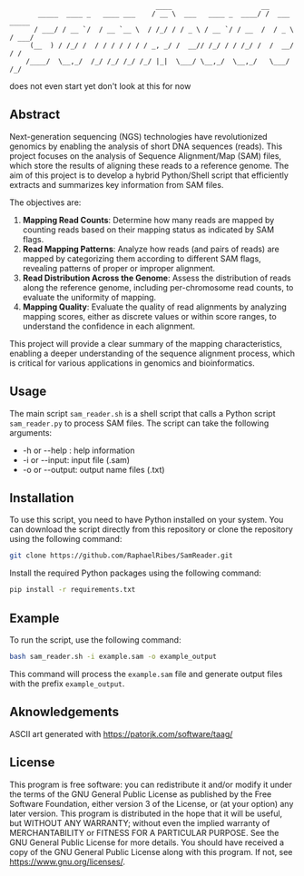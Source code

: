                                         ____                      __              
           _____  ____ _   ____ ___    / __ \  ___   ____ _  ____/ /  ___    _____
          / ___/ / __ `/  / __ `__ \  / /_/ / / _ \ / __ `/ / __  /  / _ \  / ___/
         (__  ) / /_/ /  / / / / / / / _, _/ /  __// /_/ / / /_/ /  /  __/ / /    
        /____/  \__,_/  /_/ /_/ /_/ /_/ |_|  \___/ \__,_/  \__,_/   \___/ /_/     
                                                                                  

does not even start yet don't look at this for now

## Abstract

Next-generation sequencing (NGS) technologies have revolutionized genomics by enabling the analysis of short DNA sequences (reads).
This project focuses on the analysis of Sequence Alignment/Map (SAM) files, which store the results of aligning these reads to a reference genome. 
The aim of this project is to develop a hybrid Python/Shell script that efficiently extracts and summarizes key information from SAM files.

The objectives are:
1. **Mapping Read Counts**: Determine how many reads are mapped by counting reads based on their mapping status as indicated by SAM flags.
2. **Read Mapping Patterns**: Analyze how reads (and pairs of reads) are mapped by categorizing them according to different SAM flags, revealing patterns of proper or improper alignment.
3. **Read Distribution Across the Genome**: Assess the distribution of reads along the reference genome, including per-chromosome read counts, to evaluate the uniformity of mapping.
4. **Mapping Quality**: Evaluate the quality of read alignments by analyzing mapping scores, either as discrete values or within score ranges, to understand the confidence in each alignment.

This project will provide a clear summary of the mapping characteristics, enabling a deeper understanding of the sequence alignment process, which is critical for various applications in genomics and bioinformatics.

## Usage

The main script `sam_reader.sh` is a shell script that calls a Python script `sam_reader.py` to process SAM files.
The script can take the following arguments:
- -h or --help : help information
- -i or --input: input file (.sam)
- -o or --output: output name files (.txt)

## Installation

To use this script, you need to have Python installed on your system.
You can download the script directly from this repository or clone the repository using the following command:

```bash
git clone https://github.com/RaphaelRibes/SamReader.git
```

Install the required Python packages using the following command:

```bash
pip install -r requirements.txt
```

## Example

To run the script, use the following command:

```bash
bash sam_reader.sh -i example.sam -o example_output
```

This command will process the `example.sam` file and generate output files with the prefix `example_output`.

## Aknowledgements

ASCII art generated with https://patorjk.com/software/taag/

## License

This program is free software: you can redistribute it and/or modify
        it under the terms of the GNU General Public License as published by
        the Free Software Foundation, either version 3 of the License, or
        (at your option) any later version.
        This program is distributed in the hope that it will be useful,
        but WITHOUT ANY WARRANTY; without even the implied warranty of
        MERCHANTABILITY or FITNESS FOR A PARTICULAR PURPOSE. See the
        GNU General Public License for more details.
        You should have received a copy of the GNU General Public License
        along with this program. If not, see <https://www.gnu.org/licenses/>.

